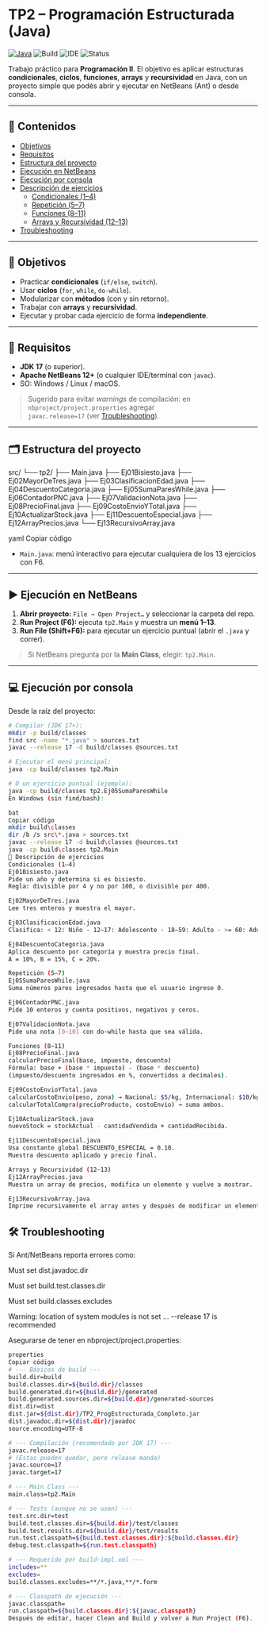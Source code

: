 # TP2 – Programación Estructurada (Java)

[![Java](https://img.shields.io/badge/Java-17+-orange.svg)](https://adoptium.net/)
![Build](https://img.shields.io/badge/Build-Ant-blue.svg)
![IDE](https://img.shields.io/badge/IDE-NetBeans%2012%2B-1f6feb.svg)
![Status](https://img.shields.io/badge/Estado-Listo%20para%20entrega-success.svg)

Trabajo práctico para **Programación II**. El objetivo es aplicar estructuras **condicionales**, **ciclos**, **funciones**, **arrays** y **recursividad** en Java, con un proyecto simple que podés abrir y ejecutar en NetBeans (Ant) o desde consola.

---

## 📑 Contenidos

- [Objetivos](#-objetivos)
- [Requisitos](#-requisitos)
- [Estructura del proyecto](#-estructura-del-proyecto)
- [Ejecución en NetBeans](#-ejecución-en-netbeans)
- [Ejecución por consola](#-ejecución-por-consola)
- [Descripción de ejercicios](#-descripción-de-ejercicios)
  - [Condicionales (1–4)](#condicionales-14)
  - [Repetición (5–7)](#repetición-57)
  - [Funciones (8–11)](#funciones-811)
  - [Arrays y Recursividad (12–13)](#arrays-y-recursividad-1213)
- [Troubleshooting](#-troubleshooting)

---

## 🎯 Objetivos

- Practicar **condicionales** (`if/else`, `switch`).
- Usar **ciclos** (`for`, `while`, `do-while`).
- Modularizar con **métodos** (con y sin retorno).
- Trabajar con **arrays** y **recursividad**.
- Ejecutar y probar cada ejercicio de forma **independiente**.

---

## 🧰 Requisitos

- **JDK 17** (o superior).
- **Apache NetBeans 12+** (o cualquier IDE/terminal con `javac`).
- SO: Windows / Linux / macOS.

> Sugerido para evitar *warnings* de compilación: en `nbproject/project.properties` agregar  
> `javac.release=17` (ver [Troubleshooting](#-troubleshooting)).

---

## 🗂️ Estructura del proyecto

src/
└── tp2/
├── Main.java
├── Ej01Bisiesto.java
├── Ej02MayorDeTres.java
├── Ej03ClasificacionEdad.java
├── Ej04DescuentoCategoria.java
├── Ej05SumaParesWhile.java
├── Ej06ContadorPNC.java
├── Ej07ValidacionNota.java
├── Ej08PrecioFinal.java
├── Ej09CostoEnvioYTotal.java
├── Ej10ActualizarStock.java
├── Ej11DescuentoEspecial.java
├── Ej12ArrayPrecios.java
└── Ej13RecursivoArray.java

yaml
Copiar código

- `Main.java`: menú interactivo para ejecutar cualquiera de los 13 ejercicios con F6.

---

## ▶️ Ejecución en NetBeans

1. **Abrir proyecto:** `File → Open Project…` y seleccionar la carpeta del repo.
2. **Run Project (F6):** ejecuta `tp2.Main` y muestra un **menú 1–13**.
3. **Run File (Shift+F6):** para ejecutar un ejercicio puntual (abrir el `.java` y correr).

> Si NetBeans pregunta por la **Main Class**, elegir: `tp2.Main`.

---

## 💻 Ejecución por consola

Desde la raíz del proyecto:

```bash
# Compilar (JDK 17+):
mkdir -p build/classes
find src -name "*.java" > sources.txt
javac --release 17 -d build/classes @sources.txt

# Ejecutar el menú principal:
java -cp build/classes tp2.Main

# O un ejercicio puntual (ejemplo):
java -cp build/classes tp2.Ej05SumaParesWhile
En Windows (sin find/bash):

bat
Copiar código
mkdir build\classes
dir /b /s src\*.java > sources.txt
javac --release 17 -d build\classes @sources.txt
java -cp build\classes tp2.Main
📘 Descripción de ejercicios
Condicionales (1–4)
Ej01Bisiesto.java
Pide un año y determina si es bisiesto.
Regla: divisible por 4 y no por 100, o divisible por 400.

Ej02MayorDeTres.java
Lee tres enteros y muestra el mayor.

Ej03ClasificacionEdad.java
Clasifica: < 12: Niño · 12–17: Adolescente · 18–59: Adulto · >= 60: Adulto mayor.

Ej04DescuentoCategoria.java
Aplica descuento por categoría y muestra precio final.
A = 10%, B = 15%, C = 20%.

Repetición (5–7)
Ej05SumaParesWhile.java
Suma números pares ingresados hasta que el usuario ingrese 0.

Ej06ContadorPNC.java
Pide 10 enteros y cuenta positivos, negativos y ceros.

Ej07ValidacionNota.java
Pide una nota [0–10] con do-while hasta que sea válida.

Funciones (8–11)
Ej08PrecioFinal.java
calcularPrecioFinal(base, impuesto, descuento)
Fórmula: base + (base * impuesto) - (base * descuento)
(impuesto/descuento ingresados en %, convertidos a decimales).

Ej09CostoEnvioYTotal.java
calcularCostoEnvio(peso, zona) → Nacional: $5/kg, Internacional: $10/kg.
calcularTotalCompra(precioProducto, costoEnvio) → suma ambos.

Ej10ActualizarStock.java
nuevoStock = stockActual - cantidadVendida + cantidadRecibida.

Ej11DescuentoEspecial.java
Usa constante global DESCUENTO_ESPECIAL = 0.10.
Muestra descuento aplicado y precio final.

Arrays y Recursividad (12–13)
Ej12ArrayPrecios.java
Muestra un array de precios, modifica un elemento y vuelve a mostrar.

Ej13RecursivoArray.java
Imprime recursivamente el array antes y después de modificar un elemento.
```

## 🛠️ Troubleshooting
Si Ant/NetBeans reporta errores como:

Must set dist.javadoc.dir

Must set build.test.classes.dir

Must set build.classes.excludes

Warning: location of system modules is not set … --release 17 is recommended

Asegurarse de tener en nbproject/project.properties:

```bash
properties
Copiar código
# --- Básicos de build ---
build.dir=build
build.classes.dir=${build.dir}/classes
build.generated.dir=${build.dir}/generated
build.generated.sources.dir=${build.dir}/generated-sources
dist.dir=dist
dist.jar=${dist.dir}/TP2_ProgEstructurada_Completo.jar
dist.javadoc.dir=${dist.dir}/javadoc
source.encoding=UTF-8

# --- Compilación (recomendado por JDK 17) ---
javac.release=17
# (Estas pueden quedar, pero release manda)
javac.source=17
javac.target=17

# --- Main Class ---
main.class=tp2.Main

# --- Tests (aunque no se usen) ---
test.src.dir=test
build.test.classes.dir=${build.dir}/test/classes
build.test.results.dir=${build.dir}/test/results
run.test.classpath=${build.test.classes.dir}:${build.classes.dir}
debug.test.classpath=${run.test.classpath}

# --- Requerido por build-impl.xml ---
includes=**
excludes=
build.classes.excludes=**/*.java,**/*.form

# --- Classpath de ejecución ---
javac.classpath=
run.classpath=${build.classes.dir}:${javac.classpath}
Después de editar, hacer Clean and Build y volver a Run Project (F6).


